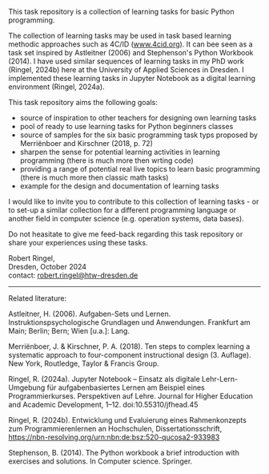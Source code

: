 This task repository is a collection of learning tasks for basic Python programming.

The collection of learning tasks may be used in task based learning methodic approaches such as 4C/ID (www.4cid.org). It can bee seen as a task set inspired by Astleitner (2006) and Stephenson's Python Workbook (2014). I have used similar sequences of learning tasks in my PhD work (Ringel, 2024b) here at the University of Applied Sciences in Dresden. I implemented these learning tasks in Jupyter Notebook as a digital learning environment (Ringel, 2024a).

This task repository aims the following goals:  
- source of inspiration to other teachers for designing own learning tasks
- pool of ready to use learning tasks for Python beginners classes
- source of samples for the six basic programming task typs proposed by Merriënboer and Kirschner (2018, p. 72)
- sharpen the sense for potential learning activities in learning programming (there is much more then wrting code)
- providing a range of potential real live topics to learn basic programming (there is much more then classic math tasks)
- example for the design and documentation of learning tasks

I would like to invite you to contribute to this collection of learning tasks - or to set-up a similar collection for a different programming language or another field in computer science (e.g. operation systems, data bases). 

Do not heasitate to give me feed-back regarding this task repository or share your experiences using these tasks.

Robert Ringel,  
Dresden, October 2024  
contact: robert.ringel@htw-dresden.de

--- --- --- --- --- --- --- --- --- --- --- --- --- --- --- 
Related literature:  

Astleitner, H. (2006). Aufgaben-Sets und Lernen. Instruktionspsychologische Grundlagen und Anwendungen. Frankfurt am Main; Berlin; Bern; Wien [u.a.]: Lang.

Merriënboer, J. & Kirschner, P. A. (2018). Ten steps to complex learning a systematic approach to four-component instructional design (3. Auflage). New York, Routledge, Taylor & Francis Group.

Ringel, R. (2024a). Jupyter Notebook – Einsatz als digitale Lehr-Lern-Umgebung für aufgabenbasiertes Lernen am Beispiel eines Programmierkurses. Perspektiven auf Lehre. Journal for Higher Education and Academic Development, 1–12. doi:10.55310/jfhead.45

Ringel, R. (2024b). Entwicklung und Evaluierung eines Rahmenkonzepts zum Programmierenlernen an Hochschulen, Dissertationsschrift, https://nbn-resolving.org/urn:nbn:de:bsz:520-qucosa2-933983

Stephenson, B. (2014). The Python workbook a brief introduction with exercises and solutions. In Computer science. Springer. 

